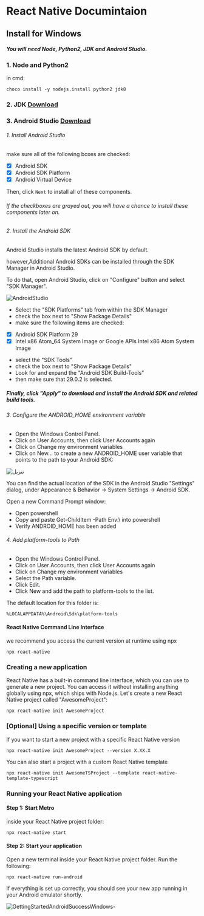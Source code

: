# React Native Documintaion

## Install for Windows
##### You will need Node, Python2, JDK and Android Studio.

### 1. Node and Python2
in cmd:

```
choco install -y nodejs.install python2 jdk8
```


### 2. JDK [Download](https://download.oracle.com/java/17/latest/jdk-17_windows-x64_bin.exe)
### 3. Android Studio [Download](https://redirector.gvt1.com/edgedl/android/studio/install/2020.3.1.25/android-studio-2020.3.1.25-windows.exe)

###### 1. Install Android Studio

make sure all of the following boxes are checked:
- [x] Android SDK
- [x] Android SDK Platform
- [x] Android Virtual Device

Then, click `Next` to install all of these components.

###### If the checkboxes are grayed out, you will have a chance to install these components later on.

###### 2. Install the Android SDK
 Android Studio installs the latest Android SDK by default.

 however,Additional Android SDKs can be installed through the SDK Manager in Android Studio.

To do that, open Android Studio, click on "Configure" button and select "SDK Manager".


![AndroidStudio](https://user-images.githubusercontent.com/92295682/143215962-a2a44407-603d-47a7-be57-61f3713e8c5b.png)

- Select the "SDK Platforms" tab from within the SDK Manager
- check the box next to "Show Package Details"
- make sure the following items are checked:
 - [x] Android SDK Platform 29
 - [x] Intel x86 Atom_64 System Image or Google APIs Intel x86 Atom System Image
- select the "SDK Tools"
- check the box next to "Show Package Details"
- Look for and expand the "Android SDK Build-Tools"
- then make sure that 29.0.2 is selected.

##### Finally, click "Apply" to download and install the Android SDK and related build tools.

###### 3. Configure the ANDROID_HOME environment variable
- Open the Windows Control Panel.
- Click on User Accounts, then click User Accounts again
- Click on Change my environment variables
- Click on New... to create a new ANDROID_HOME user variable that points to the path to your Android SDK:

![تنزيل](https://user-images.githubusercontent.com/92295682/143204267-d9285f79-0861-4060-a985-b6a6832bd88e.png)

You can find the actual location of the SDK in the Android Studio "Settings" dialog, under Appearance & Behavior → System Settings → Android SDK.

Open a new Command Prompt window:
- Open powershell
- Copy and paste Get-ChildItem -Path Env:\ into powershell
- Verify ANDROID_HOME has been added

###### 4. Add platform-tools to Path
- Open the Windows Control Panel.
- Click on User Accounts, then click User Accounts again
- Click on Change my environment variables
- Select the Path variable.
- Click Edit.
- Click New and add the path to platform-tools to the list.

The default location for this folder is:

`%LOCALAPPDATA%\Android\Sdk\platform-tools`

#### React Native Command Line Interface
we recommend you access the current version at runtime using npx

`npx react-native`

### Creating a new application
React Native has a built-in command line interface, which you can use to generate a new project. You can access it without installing anything globally using npx, which ships with Node.js. Let's create a new React Native project called "AwesomeProject":

```
npx react-native init AwesomeProject
```
### [Optional] Using a specific version or template
If you want to start a new project with a specific React Native version
```
npx react-native init AwesomeProject --version X.XX.X
```

You can also start a project with a custom React Native template
```
npx react-native init AwesomeTSProject --template react-native-template-typescript
```

### Running your React Native application
#### Step 1: Start Metro
inside your React Native project folder:
```
npx react-native start
```
#### Step 2: Start your application
Open a new terminal inside your React Native project folder. Run the following:
```
npx react-native run-android
```
If everything is set up correctly, you should see your new app running in your Android emulator shortly.

![GettingStartedAndroidSuccessWindows-](https://user-images.githubusercontent.com/92295682/143405936-ffd2f455-e9d2-44d2-8e7b-65dd0634ddbd.png)
